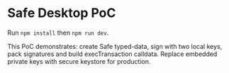 # Safe Desktop PoC

Run `npm install` then `npm run dev`.

This PoC demonstrates: create Safe typed-data, sign with two local keys, pack signatures and build execTransaction calldata. Replace embedded private keys with secure keystore for production.

